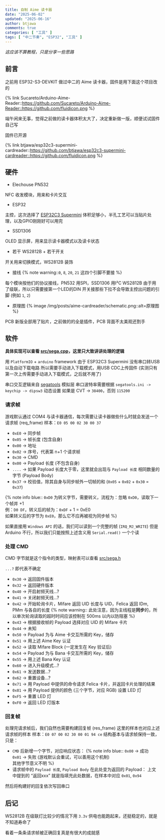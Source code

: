```yaml
---
title: 自制 Aime 读卡器
date: "2025-06-02"
updated: "2025-06-16"
author: btjawa
comments: true
categories: [ "工具" ]
tags: [ "中二节奏", "ESP32", "工具" ]
---
```


*这应该不算教程，只是分享一些思路*

## 前言

之前用 ESP32-S3-DEVKIT 做过中二的 Aime 读卡器，固件是用下面这个项目改的

{% link Sucareto/Arduino-Aime-Reader::https://github.com/Sucareto/Arduino-Aime-Reader::https://github.com/fluidicon.png %}

端午闲来无事，觉得之前做的读卡器体积太大了，决定重新做一版，顺便试试固件自己写

固件已开源

{% link btjawa/esp32c3-supermini-cardreader::https://github.com/btjawa/esp32c3-supermini-cardreader::https://github.com/fluidicon.png %}

## 硬件

- Elechouse PN532

NFC 收发模块，用来和卡片交互

- ESP32

主控，这次选择了 [ESP32C3 Supermini](https://www.nologo.tech/product/esp32/esp32c3/esp32c3supermini/esp32C3SuperMini.html)
体积足够小，半孔工艺可以当贴片处理，以及GPIO刚刚好可以用完

- SSD1306

OLED 显示屏，用来显示读卡器模式以及读卡状态

- 若干 WS2812B + 若干开关

开关用来切换模式，WS2812B 装饰

- 接线
{% note warning::`0`, `8`, `20`, `21` 这四个引脚不要接 %}

每个模块按他们的协议接线，PN532 用SPI，SSD1306 用I²C
WS2812B 由于用了级联，所以只需要接第一个LED的DIN
开关接那些下拉不会导致主控出问题的引脚 (例如 `1`, `2`)

- 原理图
{% image /img/posts/aime-cardreader/schematic.png::alt=原理图 %}

PCB 新版全部用了贴片，之前做的的全是插件，PCB 背面不太美观还割手

## 软件

**具体实现可以查看 [src/sega.cpp](https://github.com/btjawa/esp32c3-supermini-cardreader/blob/main/src/sega.cpp)，这里只大致讲讲处理的逻辑**

用 `PlatformIO` + `arduino` framework
由于 ESP32C3 Supermini 没有串口转USB以及自动下载电路
所以需要手动进入下载模式，用USB CDC上传固件 (实测只有第一次上传需要手动进入下载模式，之后就不用了)

串口交互逻辑来自 [segatools](https://github.com/djhackersdev/segatools) 模拟层
串口波特率需要根据 `segatools.ini -> keychip -> dipsw3` 动态设置
如果是 CVT -> `38400`，否则 `115200`

### 请求帧

游戏默认通过 COM4 与读卡器通信，每次需要让读卡器做些什么时就会发送一个请求帧 (req_frame)
样本：`E0 05 00 02 30 00 37`
- `0xE0` -> 同步帧
- `0x05` -> 帧长度 (包含自身)
- `0x00` -> 地址
- `0x02` -> 序号，代表第 n+1 个请求帧
- `0x30` -> CMD
- `0x00` -> Payload 长度 (不包含自身)
- `....` -> 如果 Payload 长度大于零，这里就会出现与 `Payload 长度` 相同数量的字节 (Payload Body)
- `0x37` -> 校验值，除其自身与同步帧外一切帧的和 (`0x05` + `0x02` + `0x30` = `0x37`)

{% note info blue::
`0xD0` 为转义字节，需要转义，流程为：忽略 `0xD0`，读取下一个帧并 +1<br>
例：`D0 DF`，转义后的帧为：`0xDF` + 1 = 0xE0<br>
如果转义后的字节为 `0xE0`，那么它不应再被视为同步帧
%}

如果直接用 `Windows API` 的话，我们可以读到一个完整的帧 (`IRQ_MJ_WRITE`)
但是 Arduino 不行，所以我们只能按照上述含义用 `Serial.read()` 一个个读

### 处理 CMD

CMD 字节就是这个指令的类型，映射表可以查看 [src/sega.h](https://github.com/btjawa/esp32c3-supermini-cardreader/blob/main/src/sega.h)

`...?` 即代表不确定

- `0x30` -> 返回固件版本
- `0x32` -> 返回硬件版本
- `0x40` -> 开启射频天线...?
- `0x41` -> 关闭射频天线...?
- `0x42` -> 开始轮询卡片，Mifare 返回 UID 长度与 UID，Felica 返回 IDm, PMm 与各自的长度
{% note warning::
此处注意，因为主线程是**同步**的，所以单次轮询读取的超时时间应该控制在 500ms 以内以防阻塞
%}
- `0x43` -> 根据接收帧的 Payload 选择对应 UID 的 Mifare 卡片
- `0x44` -> 未知
- `0x50` -> Payload 为与 Aime 卡交互所需的 Key，储存
- `0x51` -> 用上述 Aime Key 认证
- `0x52` -> 读取 Mifare Block (一定发生在 Key 验证后)
- `0x54` -> Payload 为与 Bana 卡交互所需的 Key，储存
- `0x55` -> 用上述 Bana Key 认证
- `0x60` -> 进入升级模式...?
- `0x61` -> 发送数据...?
- `0x62` -> 重置设备...?
- `0x71` -> 用 Payload 中提供的命令请求 Felica 卡片，并返回卡片处理的结果
- `0x81` -> 用 Payload 提供的颜色 (三个字节，对应 RGB) 设置 LED 灯
- `0xF5` -> 重置 LED 灯
- `0xF0` -> 返回 LED 灯版本

### 回复帧

处理完请求帧后，我们自然也需要构建回复帧 (res_frame)
这里的样本也对应上述请求帧的样本
样本：`E0 07 00 02 30 00 01 94 ce`
结构基本与请求帧保持一致，只是：
- `CMD` 后新增一个字节，对应响应状态：
{% note info blue::
`0x00` -> 成功<br>
`0x01` -> 失败 (游戏默认会重试，可以善用这个机制)<br>
其他字节意义不明
%}
- 请求帧中的 `Payload 长度`, `Payload Body` 在此处变为返回的 Payload：
上文中提到的 “返回xxx” 就是指填充此处数据，在样本中对应 `0x01`, `0x94`

然后将构建好的回复依次写回串口

## 后记

WS2812B 在级联灯比较少的情况下用 `3.3v` 供电也能跑起来，还挺稳定的，就是不知道寿命了

看着一条条请求帧被正确回复真是有很大的成就感